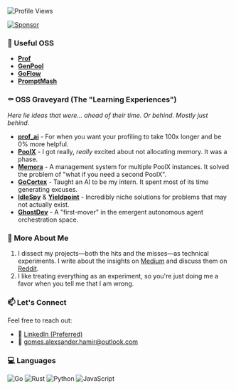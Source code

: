 ![Profile Views](https://komarev.com/ghpvc/?username=AlexsanderHamir&color=blue)

[![Sponsor](https://img.shields.io/badge/Sponsor-💖-ff69b4?style=for-the-badge)](https://github.com/sponsors/AlexsanderHamir)

### 🚀 Useful OSS
- **[Prof](https://github.com/AlexsanderHamir/prof)** 
- **[GenPool](https://github.com/AlexsanderHamir/GenPool)** 
- **[GoFlow](https://github.com/AlexsanderHamir/GoFlow)**
- **[PromptMash](https://github.com/AlexsanderHamir/Promptmesh)**

### ⚰️ OSS Graveyard (The "Learning Experiences")
*Here lie ideas that were... ahead of their time. Or behind. Mostly just behind.*
- **[prof_ai](https://github.com/AlexsanderHamir/prof_py)** - For when you want your profiling to take 100x longer and be 0% more helpful.
- **[PoolX](https://github.com/AlexsanderHamir/PoolX)** - I got really, *really* excited about not allocating memory. It was a phase.
- **[Memora](https://github.com/AlexsanderHamir/Memora)** - A management system for multiple PoolX instances. It solved the problem of "what if you need a second PoolX".
- **[GoCortex](https://github.com/AlexsanderHamir/GoCortex)** - Taught an AI to be my intern. It spent most of its time generating excuses. 
- **[IdleSpy](https://github.com/AlexsanderHamir/IdleSpy)** & **[Yieldpoint](https://github.com/AlexsanderHamir/Yieldpoint)** - Incredibly niche solutions for problems that may not actually exist.
- **[GhostDev](https://github.com/AlexsanderHamir/GhostDev)** - A "first-mover" in the emergent autonomous agent orchestration space.
### 📖 More About Me
1. I dissect my projects—both the hits and the misses—as technical experiments. I write about the insights on [Medium](https://alexsanderhamir.medium.com) and discuss them on [Reddit](https://www.reddit.com/user/Safe-Programmer2826/submitted/).
2. I like treating everything as an experiment, so you're just doing me a favor when you tell me that I am wrong.

### 📫 Let's Connect

Feel free to reach out:

* 💼 [LinkedIn (Preferred)](https://www.linkedin.com/in/alexsander-baptista/)
* 📧 [gomes.alexsander.hamir@outlook.com](mailto:gomes.alexsander.hamir@outlook.com)

### 💻 Languages

![Go](https://img.shields.io/badge/go-%2300ADD8.svg?style=for-the-badge&logo=go&logoColor=white)
![Rust](https://img.shields.io/badge/rust-%23000000.svg?style=for-the-badge&logo=rust&logoColor=white)
![Python](https://img.shields.io/badge/python-3776AB?style=for-the-badge&logo=python&logoColor=white)
![JavaScript](https://img.shields.io/badge/javascript-%23F7DF1E.svg?style=for-the-badge&logo=javascript&logoColor=black)

